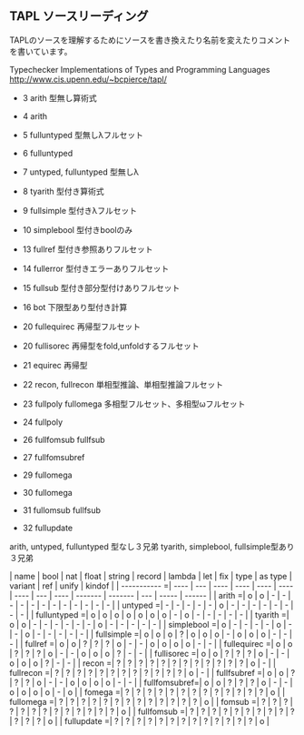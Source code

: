 ## TAPL ソースリーディング

TAPLのソースを理解するためにソースを書き換えたり名前を変えたりコメントを書いています。

Typechecker Implementations of Types and Programming Languages
http://www.cis.upenn.edu/~bcpierce/tapl/

- 3 arith 型無し算術式
- 4 arith
- 5 fulluntyped 型無しλフルセット
- 6 fulluntyped
- 7 untyped, fulluntyped 型無しλ

- 8 tyarith 型付き算術式
- 9 fullsimple 型付きλフルセット
- 10 simplebool 型付きboolのみ

- 13 fullref 型付き参照ありフルセット
- 14 fullerror 型付きエラーありフルセット
- 15 fullsub 型付き部分型付けありフルセット
- 16 bot 下限型あり型付き計算

- 20 fullequirec 再帰型フルセット
- 20 fullisorec 再帰型をfold,unfoldするフルセット
- 21 equirec 再帰型

- 22 recon, fullrecon 単相型推論、単相型推論フルセット

- 23 fullpoly fullomega 多相型フルセット、多相型ωフルセット
- 24 fullpoly 

- 26 fullfomsub fullfsub
- 27 fullfomsubref
- 29 fullomega
- 30 fullomega
- 31 fullomsub fullfsub
- 32 fullupdate

arith, untyped, fulluntyped 型なし３兄弟
tyarith, simplebool, fullsimple型あり３兄弟


| name          | bool | nat | float | string | record | lambda | let  | fix | type | as type | variant | ref | unify | kindof |
| -----------  =| ---- | --- | ----  | ----   | ----   | ----   | ---- | --- | ---- | ------- | ------- | --- | ----- | ------ |
| arith        =| o    | o   | -     | -      | -      | -      | -    | -   | -    | -       | -       | -   | -     | -      |
| untyped      =| -    | -   | -     | -      | -      | o      | -    | -   | -    | -       | -       | -   | -     | -      |
| fulluntyped  =| o    | o   | o     | o      | o      | o      | o    | -   | o    | -       | -       | -   | -     | -      |
| tyarith      =| o    | o   | -     | -      | -      | -      | -    | -   | o    | -       | -       | -   | -     | -      |
| simplebool   =| o    | -   | -     | -      | -      | o      | -    | -   | o    | -       | -       | -   | -     | -      |
| fullsimple   =| o    | o   | o     | ?      | o      | o      | o    | -   | o    | o       | o       | -   | -     | -      |
| fullref      =| o    | o   | ?     | ?      | ?      | o      | -    | -   | o    | o       | o       | o   | -     | -      |
| fullequirec  =| o    | o   | ?     | ?      | ?      | o      | -    | -   | o    | o       | o       | ?   | -     | -      |
| fullisorec   =| o    | o   | ?     | ?      | ?      | o      | -    | -   | o    | o       | o       | ?   | -     | -      |
| recon        =| ?    | ?   | ?     | ?      | ?      | ?      | ?    | ?   | ?    | ?       | ?       | ?   | o     | -      |
| fullrecon    =| ?    | ?   | ?     | ?      | ?      | ?      | ?    | ?   | ?    | ?       | ?       | ?   | o     | -      |
| fullfsubref  =| o    | o   | ?     | ?      | ?      | o      | -    | -   | o    | o       | o       | o   | -     | -      |
| fullfomsubref=| o    | o   | ?     | ?      | ?      | o      | -    | -   | o    | o       | o       | o   | -     | o      |
| fomega       =| ?    | ?   | ?     | ?      | ?      | ?      | ?    | ?   | ?    | ?       | ?       | ?   | ?     | o      |
| fullomega    =| ?    | ?   | ?     | ?      | ?      | ?      | ?    | ?   | ?    | ?       | ?       | ?   | ?     | o      |
| fomsub       =| ?    | ?   | ?     | ?      | ?      | ?      | ?    | ?   | ?    | ?       | ?       | ?   | ?     | o      |
| fullfomsub   =| ?    | ?   | ?     | ?      | ?      | ?      | ?    | ?   | ?    | ?       | ?       | ?   | ?     | o      |
| fullupdate   =| ?    | ?   | ?     | ?      | ?      | ?      | ?    | ?   | ?    | ?       | ?       | ?   | ?     | o      |

